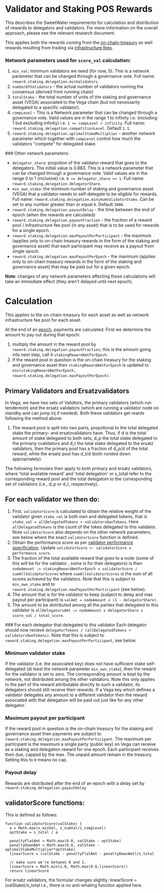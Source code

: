 # Validator and Staking POS Rewards
This describes the SweetWater requirements for calculation and distribution of rewards to delegators and validators. For more information on the overall approach, please see the relevant research document.

This applies both the rewards coming from the [on-chain-treasury](./0055-TREA-on_chain_treasury.md) as well rewards resulting from trading via [infrastructure fees](./0029-FEES-fees.md). 

### Network parameters used for `score_val` calculation:
1. `min_val`: minimum validators we need (for now, 5). This is a network parameter that can be changed through a governance vote. Full name: `reward.staking.delegation.minValidators`.
1. `numberOfValidators` - the actual number of validators running the consensus (derived from running chain)
1. `totalStake` - the total number of units of the staking and governance asset (VEGA) associated to the Vega chain (but not necessarily delegated to a specific validator).
1. `compLevel` - This is a Network parameter that can be changed through a governance vote. Valid values are in the range 1 to infinity i.e. (including 1 but excluding infinity) i.e. `1 <= compLevel < infinity`. Full name: `reward.staking.delegation.competitionLevel`. Default `1.1`.
1. `reward.staking.delegation.optimalStakeMultiplier` - another network parameter which together with `compLevel` control how much the validators "compete" for delegated stake. 

### Other network parameters: 
- `delegator_share`: propotion of the validator reward that goes to the delegators. The initial value is 0.883. This is a network parameter that can be changed through a governance vote. Valid values are in the range 0 to 1 (inclusive) i.e. `0 <= delegator_share <= 1`. Full name: `reward.staking.delegation.delegatorShare`.
- `min_own_stake`: the minimum number of staking and governance asset (VEGA) that a validator needs to self-delegate to be eligible for rewards. Full name: `reward.staking.delegation.minimumValidatorStake`. Can be set to any number greater than or equal `0`. Default `3000`.   
- `reward.staking.delegation.payoutDelay` - the time between the end of epoch (when the rewards are calculated)  
- `reward.staking.delegation.payoutFraction` - the fraction of a reward pool / infrastructure fee pool (in any asset) that is to be used for rewards for a single epoch.
- `reward.staking.delegation.maxPayoutPerParticipant` - the maximum (applies only to on-chain treasury rewards in the form of the staking and governance asset) that each participant may receive as a payout from single epoch. 
- `reward.staking.delegation.maxPayoutPerEpoch` - the maximum (applies only to on-chain treasury rewards in the form of the staking and governance asset) that may be paid out for a given epoch.

**Note**: changes of any network parameters affecting these calculations will take an immediate effect (they aren't delayed until next epoch).

# Calculation
This applies to the on-chain-treasury for each asset as well as network infrastructure fee pool for each asset. 

At the end of an [epoch](./0050-EPOC-epochs.md), payments are calculated. First we determine the amount to pay out during that epoch: 
1. multiply the amount in the reward pool by `reward.staking.delegation.payoutFraction`; this is the amount going into next step, call it `stakingRewardAmtForEpoch`.
1. If the reward pool in question is the on-chain treasury for the staking and governance asset then `stakingRewardAmtForEpoch` is updated to `min(stakingRewardAmtForEpoch, reward.staking.delegation.maxPayoutPerEpoch)`. 

## Primary Validators and Ersatzvalidators
In Vega, we have two sets of Validtors, the primary validators (which run tendermint) and the ersatz validators (which are running a validator node on standby and can jump inj if needed). Both these validators get reards following the method above:
1. The reward pool is split into two parts, propotional to the total delegated stake the primary- and ersatzvalidators have. Thus, if d is the total amount of stake delegated to both sets, d_p the total stake delegated to the primariy cvalidators and d_t the total stake delegated to the ersatz validators, then the primary pool has a fraction of d_p/d of the total reward, while the ersatz pool has d_t/d (both runded down appropriately).

The following formulars then apply to both primary and ersatz validators, where 'total available reward' and 'total delegation' or s_total refer to the corresponding reward pool and the total delegatoin to the corresponding set of validators (i.e., d_p or d_t, respectively). 

## For each validator we then do:
1. First, `validatorScore` is calculated to obtain the relative weight of the validator given `stake_val` is  both own and delegated tokens, that is `stake_val = allDelegatedTokens + validatorsOwnTokens`. 
Here `allDelegatedTokens` is the count of the tokes delegated to this validator. 
Note `validatorScore` also depends on the other network parameters, see below where the exact `validatorScore` function is defined.  
1. Obtain the performance score as per [validator performance specification](./0064-VALP-validator_performance_based_rewards.md). Update `validatorScore <- validatorScore x performance_score`. 
1. The fraction of the total available reward that goes to a node (some of this will be for the validator , some is for their delegators) is then `nodeAmount := stakingRewardAmtForEpoch x validatorScore / sumAllValidatorScores` where `sumAllValidatorScores` is the sum of all scores achieved by the validators. Note that this is subject to `min_own_stake` and to `reward.staking.delegation.maxPayoutPerParticipant` (see below).
1. The amount that is for the validator to keep (subject to delay and max payout per participant) is
`valAmt = nodeAmount x (1 - delegatorShare)`. 
1. The amount to be distributed among all the parties that delegated to this validator is `allDelegatorsAmt := nodeAmount x delegatorShare x score_val / total_score`.  

### For each delegator that delegated to this validator
Each delegator should now recieve `delegatorTokens / (allDelegatedTokens + validatorsOwnTokens)`. 
Note that this is subject to `reward.staking.delegation.maxPayoutPerParticipant`, see below. 

### Minimum validator stake 
If the validator (i.e. the associated key) does not have sufficient stake self-delegated (at least the network parameter `min_own_stake`), then the reward for the validator is set to zero. The corresponding amount is kept by the network, not distributed among the other validators. Note this only applies to the part of the reward attributable directly to such a validator, its delegators should still receive their rewards. If a Vega key which defines a validator delegates any amount to a different validator then the reward associated with that delegation will be paid out just like for any other delegator.

### Maximum payout per participant
If the reward pool in question is the on-chain treasury for the staking and governance asset then payments are subject to `reward.staking.delegation.maxPayoutPerParticipant`. 
The maximum per participant is the maximum a single party (public key) on Vega can receive as a staking and delegation reward for one epoch. Each participant receives their due, capped by the max. The unpaid amount remain in the treasury.
Setting this to `0` means no cap.

### Payout delay
Rewards are distributed after the end of an epoch with a delay set by `reward.staking.delegation.payoutDelay` 

## validatorScore functions:

This is defined as follows: 
```
function validatorScore(valStake) { 
  a = Math.max(s_minVal, s_numVal/s_compLevel)
  optStake = s_total / a
  
  penaltyFlatAmt = Math.max(0.0, valStake - optStake)
  penaltyDownAmt = Math.max(0.0, valStake - optimalStakeMultiplier*optStake)
  linearScore = (valStake - penaltyFlatAmt - penaltyDownAmt)/s_total

  // make sure we're between 0 and 1.
  linearScore = Math.min(1.0, Math.max(0.0,linearScore))
  return linearScore
```

For ersatz validators, the formular changes slightly:
linearScore = (valStake)/s_total
i.e., there is no anti-whaling function applied here.
